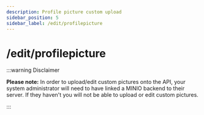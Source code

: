 ```yaml
---
description: Profile picture custom upload
sidebar_position: 5
sidebar_label: /edit/profilepicture
---
```

# /edit/profilepicture
:::warning Disclaimer

**Please note:** In order to upload/edit custom pictures onto the API, your system administrator will need to have linked a MINIO backend to their server. If they haven't
you will not be able to upload or edit custom pictures.

:::